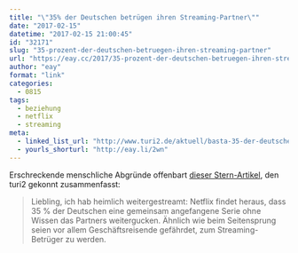 ```yaml
---
title: "\"35% der Deutschen betrügen ihren Streaming-Partner\""
date: "2017-02-15"
datetime: "2017-02-15 21:00:45"
id: "32171"
slug: "35-prozent-der-deutschen-betruegen-ihren-streaming-partner"
url: "https://eay.cc/2017/35-prozent-der-deutschen-betruegen-ihren-streaming-partner/"
author: "eay"
format: "link"
categories:
  - 0815
tags:
  - beziehung
  - netflix
  - streaming
meta:
  - linked_list_url: "http://www.turi2.de/aktuell/basta-35-der-deutschen-betruegen-ihren-streaming-partner/"
  - yourls_shorturl: "http://eay.li/2wn"
---
```


Erschreckende menschliche Abgründe offenbart [dieser Stern-Artikel](http://mobil.stern.de/digital/homeentertainment/netflix--bei-diesen-serien-schaut-man-heimlich-fremd-7325502.html), den turi2 gekonnt zusammenfasst:

> Liebling, ich hab heimlich weitergestreamt: Netflix findet heraus, dass 35 % der Deutschen eine gemeinsam angefangene Serie ohne Wissen das Partners weitergucken. Ähnlich wie beim Seitensprung seien vor allem Geschäftsreisende gefährdet, zum Streaming-Betrüger zu werden.
